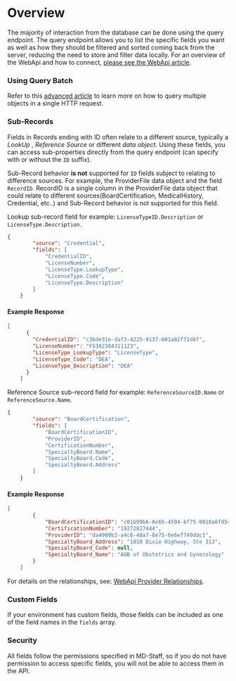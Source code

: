 # Overview

The majority of interaction from the database can be done using the query endpoint. The query endpoint allows you to list the specific fields you want as well as how they should be filtered and sorted coming back from the server, reducing the need to store and filter data locally. For an overview of the WebApi and how to connect, [please see the WebApi article](https://support.asm-inc.com/hc/en-us/articles/115013514388).

### Using Query Batch

Refer to this [advanced article](https://support.asm-inc.com/hc/en-us/articles/35392052077979-Query-Batch-Endpoint) to learn more on how to query multiple objects in a single HTTP request. 

### Sub-Records

Fields in Records ending with ID often relate to a different source, typically a _LookUp_ , _Reference Source_ or different _data object_. Using these fields, you can access sub-properties directly from the query endpoint (can specify with or without the `ID` suffix).

Sub-Record behavior **is not** supported for `ID` fields subject to relating to difference sources. For example, the ProviderFile data object and the field `RecordID`. RecordID is a single column in the ProviderFile data object that could relate to different sources(BoardCertification, MedicalHistory, Credential, etc..) and Sub-Record behavior is not supported for this field.

Lookup sub-record field for example: `LicenseTypeID.Description` or `LicenseType.Description`.
    
    
```json
{
        "source": "Credential",
        "fields": [
            "CredentialID",
            "LicenseNumber",
            "LicenseType.LookupType",
            "LicenseType.Code",
            "LicenseType.Description"
        ]
    }
```
    

#### Example Response
    
    
```json
[
      {
        "CredentialID": "c3bde31e-daf3-4225-9137-001a82f71d6f",
        "LicenseNumber": "FS382384311123",
        "LicenseType_LookupType": "LicenseType",
        "LicenseType_Code": "DEA",
        "LicenseType_Description": "DEA"
      }
    ]
```
    

Reference Source sub-record field for example: `ReferenceSourceID.Name` or `ReferenceSource.Name`.
    
    
```json
{  
        "source": "BoardCertification",
        "fields": [
            "BoardCertificationID",
            "ProviderID",
            "CertificationNumber",
            "SpecialtyBoard.Name",
            "SpecialtyBoard.Code",
            "SpecialtyBoard.Address"
        ]    
    }
```
    

#### Example Response
    
    
```json
[
        {
            "BoardCertificationID": "c01b99b6-8e65-4594-bf75-0018a6fd5400",
            "CertificationNumber": "19272827444",
            "ProviderID": "da4909b3-a4c6-48a7-8e75-6e6ef749ddc1",
            "SpecialtyBoard_Address": "1010 Dixie Highway, Ste 313",
            "SpecialtyBoard_Code": null,
            "SpecialtyBoard_Name": "AOB of Obstetrics and Gynecology"
        }
    ]
```
    

For details on the relationships, see: [WebApi Provider Relationships](https://support.asm-inc.com/hc/en-us/articles/360051634534).

### Custom Fields

If your environment has custom fields, those fields can be included as one of the field names in the `fields` array.

### Security

All fields follow the permissions specified in MD-Staff, so if you do not have permission to access specific fields, you will not be able to access them in the API.